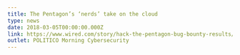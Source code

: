```yaml
---
title: The Pentagon’s ‘nerds’ take on the cloud
type: news
date: 2018-03-05T00:00:00.000Z
link: https://www.wired.com/story/hack-the-pentagon-bug-bounty-results/
outlet: POLITICO Morning Cybersecurity
---
```

